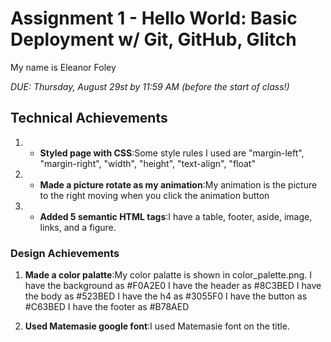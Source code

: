 Assignment 1 - Hello World: Basic Deployment w/ Git, GitHub, Glitch
===

My name is Eleanor Foley

*DUE: Thursday, August 29st by 11:59 AM (before the start of class!)*  

## Technical Achievements
1. - **Styled page with CSS**:Some style rules I used are "margin-left", "margin-right", "width", "height", "text-align", "float"

2. - **Made a picture rotate as my animation**:My animation is the picture to the right moving when you click the animation button

3. - **Added 5 semantic HTML tags**:I have a table, footer, aside, image, links, and a figure.

### Design Achievements
1. **Made a color palatte**:My color palatte is shown in color_palette.png. 
I have the background as #F0A2E0
I have the header as #8C3BED
I have the body as #523BED
I have the h4 as #3055F0
I have the button as #C63BED
I have the footer as #B78AED

2. **Used Matemasie google font**:I used Matemasie font on the title.
